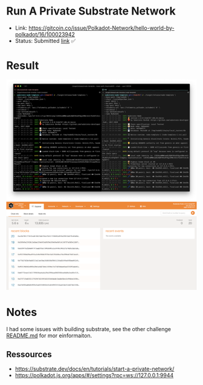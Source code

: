 # Run A Private Substrate Network

- Link: https://gitcoin.co/issue/Polkadot-Network/hello-world-by-polkadot/16/100023942
- Status: Submitted [link](https://raw.githubusercontent.com/Hugoo/polkadot-hackathon/main/challenges/run-a-private-substrate-network/run.png) ✅

# Result

![proof](./run.png "proof")
![explorer](./explorer.png "explorer")

# Notes

I had some issues with building substrate, see the other challenge [README.md](../local-substrate-dev-chain) for mor einformaiton.

## Ressources

- https://substrate.dev/docs/en/tutorials/start-a-private-network/
- https://polkadot.js.org/apps/#/settings?rpc=ws://127.0.0.1:9944
